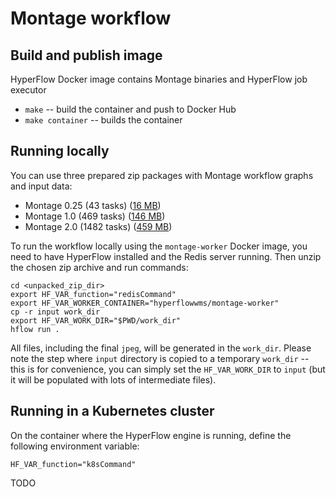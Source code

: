 # Montage workflow

## Build and publish image
HyperFlow Docker image contains Montage binaries and HyperFlow job executor
- `make` -- build the container and push to Docker Hub
- `make container` -- builds the container

## Running locally

You can use three prepared zip packages with Montage workflow graphs and input data:
- Montage 0.25 (43 tasks) ([16 MB](https://docs.google.com/uc?export=download&id=139Mia8gXX-LmjgnJlvSR6ndeaMXoFS7z))
- Montage 1.0 (469 tasks) ([146 MB](https://docs.google.com/uc?export=download&id=1fEX2vPVWJfjuVvmtQ-ZAQuBUL4GP18FS))
- Montage 2.0 (1482 tasks) ([459 MB](https://docs.google.com/uc?export=download&id=1MUxIx-uDtHcXEMU39ixqfi8peWkw1OGy))

To run the workflow locally using the `montage-worker` Docker image, you need to have HyperFlow installed and the Redis server running. Then unzip the chosen zip archive and run commands:

```
cd <unpacked_zip_dir>
export HF_VAR_function="redisCommand"
export HF_VAR_WORKER_CONTAINER="hyperflowwms/montage-worker" 
cp -r input work_dir
export HF_VAR_WORK_DIR="$PWD/work_dir"
hflow run .
```
All files, including the final `jpeg`, will be generated in the `work_dir`. Please note the step where `input` directory is copied to a temporary `work_dir` -- this is for convenience, you can simply set the `HF_VAR_WORK_DIR` to `input` (but it will be populated with lots of intermediate files).

## Running in a Kubernetes cluster

On the container where the HyperFlow engine is running, define the following environment variable:
```
HF_VAR_function="k8sCommand"
```
TODO
